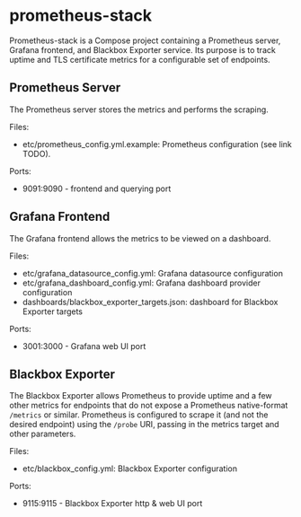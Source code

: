 # prometheus-stack

Prometheus-stack is a Compose project containing a Prometheus server,
Grafana frontend, and Blackbox Exporter service. Its purpose is to
track uptime and TLS certificate metrics for a configurable set of
endpoints.

## Prometheus Server

The Prometheus server stores the metrics and performs the scraping.

Files:
 - etc/prometheus_config.yml.example: Prometheus configuration (see link TODO).

Ports:
 - 9091:9090 - frontend and querying port

## Grafana Frontend

The Grafana frontend allows the metrics to be viewed on a dashboard.

Files:
 - etc/grafana_datasource_config.yml: Grafana datasource configuration
 - etc/grafana_dashboard_config.yml: Grafana dashboard provider configuration
 - dashboards/blackbox_exporter_targets.json: dashboard for Blackbox Exporter targets

Ports:
 - 3001:3000 - Grafana web UI port

## Blackbox Exporter

The Blackbox Exporter allows Prometheus to provide uptime and a few
other metrics for endpoints that do not expose a Prometheus
native-format `/metrics` or similar. Prometheus is configured to
scrape it (and not the desired endpoint) using the `/probe` URI,
passing in the metrics target and other parameters.

Files:
 - etc/blackbox_config.yml: Blackbox Exporter configuration

Ports:
 - 9115:9115 - Blackbox Exporter http & web UI port
